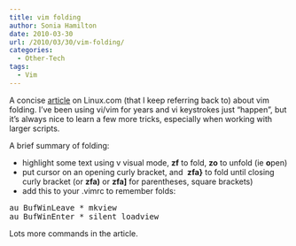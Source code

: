 ```yaml
---
title: vim folding
author: Sonia Hamilton
date: 2010-03-30
url: /2010/03/30/vim-folding/
categories:
  - Other-Tech
tags:
  - Vim
---
```

A concise [article][1] on Linux.com (that I keep referring back to) about vim folding. I&#8217;ve been using vi/vim for years and vi keystrokes just &#8220;happen&#8221;, but it&#8217;s always nice to learn a few more tricks, especially when working with larger scripts.

A brief summary of folding:

  * highlight some text using v visual mode, **zf** to fold, **zo** to unfold (ie **o**pen)
  * put cursor on an opening curly bracket, and  **zfa}** to fold until closing curly bracket (or **zfa)** or **zfa]** for parentheses, square brackets)
  * add this to your .vimrc to remember folds:

<pre>au BufWinLeave * mkview
au BufWinEnter * silent loadview
</pre>

Lots more commands in the article.

 [1]: http://www.linux.com/archive/feature/114138
